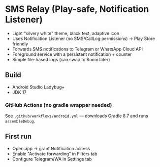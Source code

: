 # SMS Relay (Play-safe, Notification Listener)

- Light "silvery white" theme, black text, adaptive icon
- Uses Notification Listener (no SMS/CallLog permissions) → Play Store friendly
- Forwards SMS notifications to Telegram or WhatsApp Cloud API
- Foreground service with a persistent notification + counter
- Simple file-based logs (can swap to Room later)

## Build
- Android Studio Ladybug+
- JDK 17

### GitHub Actions (no gradle wrapper needed)
See `.github/workflows/android.yml` — downloads Gradle 8.7 and runs `assembleDebug`.

## First run
- Open app → grant Notification access
- Enable "Activate forwarding" in Filters tab
- Configure Telegram/WA in Settings tab